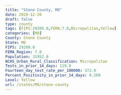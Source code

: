 ```yaml
---
title: "Stone County, MO"
date: 2020-12-20
draft: false
type: county
tags: [FIPS:29209.0,FEMA:7.0,Micropolitan,Yellow]
categories: [MO]
County: Stone County
State: MO
FIPS: 29209.0
FEMA_Region: 7.0
Population: 31952.0
NCHS_Urban_Rural_Classification: Micropolitan
Tests_in_prior_14_days: 119.0
Fourteen_day_test_rate_per_100000: 372.0
Percent_Positivity_in_prior_14_days: 0.269
Level: Yellow
url: /states/MO/stone-county
---
```



